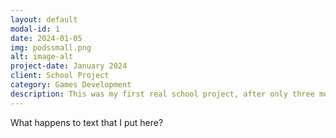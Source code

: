 ```yaml
---
layout: default
modal-id: 1
date: 2024-01-05
img: podssmall.png
alt: image-alt
project-date: January 2024
client: School Project
category: Games Development
description: This was my first real school project, after only three months of getting to know Unity and C#. Three programmers teamed up with three artists for 7 weeks of furious development.
---
```

What happens to text that I put here?